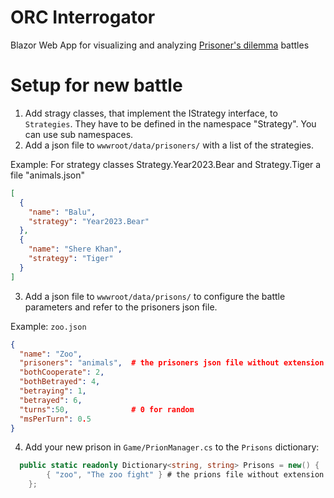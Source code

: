 # ORC Interrogator

Blazor Web App for visualizing and analyzing [Prisoner's dilemma](https://en.wikipedia.org/wiki/Prisoner%27s_dilemma) battles

# Setup for new battle

1. Add stragy classes, that implement the IStrategy interface, to `Strategies`. They have to be defined in the namespace "Strategy". You can use sub namespaces.
2. Add a json file to `wwwroot/data/prisoners/` with a list of the strategies.

Example:
For strategy classes Strategy.Year2023.Bear  and Strategy.Tiger
a file "animals.json"
```json
[
  {
    "name": "Balu",
    "strategy": "Year2023.Bear"
  },
  {
    "name": "Shere Khan",
    "strategy": "Tiger"
  }
]
```

3. Add a json file to `wwwroot/data/prisons/` to configure the battle parameters and refer to the prisoners json file.

Example:
`zoo.json`

```json
{
  "name": "Zoo",
  "prisoners": "animals",  # the prisoners json file without extension
  "bothCooperate": 2,
  "bothBetrayed": 4,
  "betraying": 1,
  "betrayed": 6,
  "turns":50,              # 0 for random
  "msPerTurn": 0.5
}
```

4. Add your new prison in `Game/PrionManager.cs` to the `Prisons` dictionary:

```csharp
  public static readonly Dictionary<string, string> Prisons = new() {
        { "zoo", "The zoo fight" } # the prions file without extension
    };
```
